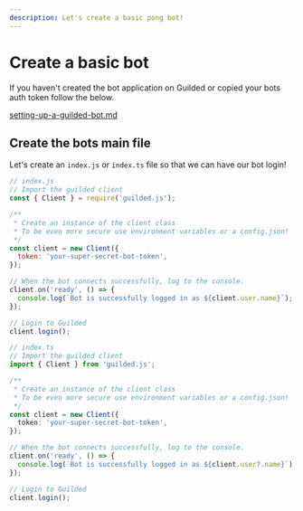 ```yaml
---
description: Let's create a basic pong bot!
---
```


# Create a basic bot

If you haven't created the bot application on Guilded or copied your bots auth token follow the below.

[setting-up-a-guilded-bot.md](setting-up-a-guilded-bot.md)

## Create the bots main file

Let's create an `index.js` or `index.ts` file so that we can have our bot login!

```javascript
// index.js
// Import the guilded client
const { Client } = require('guilded.js');

/**
 * Create an instance of the client class
 * To be even more secure use environment variables or a config.json!
 */
const client = new Client({
  token: 'your-super-secret-bot-token',
});

// When the bot connects successfully, log to the console.
client.on('ready', () => {
  console.log(`Bot is successfully logged in as ${client.user.name}`);
});

// Login to Guilded
client.login();

```
```typescript
// index.ts
// Import the guilded client
import { Client } from 'guilded.js';

/**
 * Create an instance of the client class
 * To be even more secure use environment variables or a config.json!
 */
const client = new Client({
  token: 'your-super-secret-bot-token',
});

// When the bot connects successfully, log to the console.
client.on('ready', () => {
  console.log(`Bot is successfully logged in as ${client.user?.name}`);
});

// Login to Guilded
client.login();
